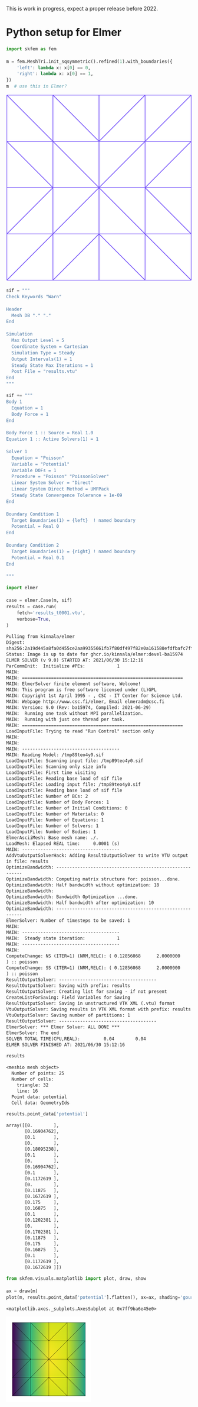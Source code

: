This is work in progress, expect a proper release before 2022.

# Python setup for Elmer


```python
import skfem as fem

m = fem.MeshTri.init_sqsymmetric().refined(1).with_boundaries({
    'left': lambda x: x[0] == 0,
    'right': lambda x: x[0] == 1,
})
m  # use this in Elmer?
```




![svg](readme_files/readme_1_0.svg)




```python
sif = """
Check Keywords "Warn"

Header
  Mesh DB "." "."
End

Simulation
  Max Output Level = 5
  Coordinate System = Cartesian
  Simulation Type = Steady
  Output Intervals(1) = 1
  Steady State Max Iterations = 1
  Post File = "results.vtu"
End
"""
```


```python
sif += """
Body 1
  Equation = 1
  Body Force = 1
End

Body Force 1 :: Source = Real 1.0
Equation 1 :: Active Solvers(1) = 1

Solver 1
  Equation = "Poisson"
  Variable = "Potential"
  Variable DOFs = 1
  Procedure = "Poisson" "PoissonSolver"
  Linear System Solver = "Direct"
  Linear System Direct Method = UMFPack
  Steady State Convergence Tolerance = 1e-09
End

Boundary Condition 1
  Target Boundaries(1) = {left}  ! named boundary
  Potential = Real 0
End

Boundary Condition 2
  Target Boundaries(1) = {right} ! named boundary
  Potential = Real 0.1
End

"""
```


```python
import elmer

case = elmer.Case(m, sif)
results = case.run(
    fetch='results_t0001.vtu',
    verbose=True,
)
```

    Pulling from kinnala/elmer
    Digest: sha256:2a19d445a8fa0d455ce2aa99355661fb7f80df497f82e0a161580efdfbafc7ff
    Status: Image is up to date for ghcr.io/kinnala/elmer:devel-ba15974
    ELMER SOLVER (v 9.0) STARTED AT: 2021/06/30 15:12:16
    ParCommInit:  Initialize #PEs:            1
    MAIN: 
    MAIN: =============================================================
    MAIN: ElmerSolver finite element software, Welcome!
    MAIN: This program is free software licensed under (L)GPL
    MAIN: Copyright 1st April 1995 - , CSC - IT Center for Science Ltd.
    MAIN: Webpage http://www.csc.fi/elmer, Email elmeradm@csc.fi
    MAIN: Version: 9.0 (Rev: ba15974, Compiled: 2021-06-29)
    MAIN:  Running one task without MPI parallelization.
    MAIN:  Running with just one thread per task.
    MAIN: =============================================================
    LoadInputFile: Trying to read "Run Control" section only
    MAIN: 
    MAIN: 
    MAIN: -------------------------------------
    MAIN: Reading Model: /tmp89teo4y0.sif
    LoadInputFile: Scanning input file: /tmp89teo4y0.sif
    LoadInputFile: Scanning only size info
    LoadInputFile: First time visiting
    LoadInputFile: Reading base load of sif file
    LoadInputFile: Loading input file: /tmp89teo4y0.sif
    LoadInputFile: Reading base load of sif file
    LoadInputFile: Number of BCs: 2
    LoadInputFile: Number of Body Forces: 1
    LoadInputFile: Number of Initial Conditions: 0
    LoadInputFile: Number of Materials: 0
    LoadInputFile: Number of Equations: 1
    LoadInputFile: Number of Solvers: 1
    LoadInputFile: Number of Bodies: 1
    ElmerAsciiMesh: Base mesh name: ./.
    LoadMesh: Elapsed REAL time:     0.0001 (s)
    MAIN: -------------------------------------
    AddVtuOutputSolverHack: Adding ResultOutputSolver to write VTU output in file: results
    OptimizeBandwidth: ---------------------------------------------------------
    OptimizeBandwidth: Computing matrix structure for: poisson...done.
    OptimizeBandwidth: Half bandwidth without optimization: 18
    OptimizeBandwidth: 
    OptimizeBandwidth: Bandwidth Optimization ...done.
    OptimizeBandwidth: Half bandwidth after optimization: 10
    OptimizeBandwidth: ---------------------------------------------------------
    ElmerSolver: Number of timesteps to be saved: 1
    MAIN: 
    MAIN: -------------------------------------
    MAIN:  Steady state iteration:            1
    MAIN: -------------------------------------
    MAIN: 
    ComputeChange: NS (ITER=1) (NRM,RELC): ( 0.12856068      2.0000000     ) :: poisson
    ComputeChange: SS (ITER=1) (NRM,RELC): ( 0.12856068      2.0000000     ) :: poisson
    ResultOutputSolver: -------------------------------------
    ResultOutputSolver: Saving with prefix: results
    ResultOutputSolver: Creating list for saving - if not present
    CreateListForSaving: Field Variables for Saving
    ResultOutputSolver: Saving in unstructured VTK XML (.vtu) format
    VtuOutputSolver: Saving results in VTK XML format with prefix: results
    VtuOutputSolver: Saving number of partitions: 1
    ResultOutputSolver: -------------------------------------
    ElmerSolver: *** Elmer Solver: ALL DONE ***
    ElmerSolver: The end
    SOLVER TOTAL TIME(CPU,REAL):         0.04        0.04
    ELMER SOLVER FINISHED AT: 2021/06/30 15:12:16
    



```python
results
```




    <meshio mesh object>
      Number of points: 25
      Number of cells:
        triangle: 32
        line: 16
      Point data: potential
      Cell data: GeometryIds




```python
results.point_data['potential']
```




    array([[0.        ],
           [0.16904762],
           [0.1       ],
           [0.        ],
           [0.18095238],
           [0.1       ],
           [0.        ],
           [0.16904762],
           [0.1       ],
           [0.1172619 ],
           [0.        ],
           [0.11875   ],
           [0.1672619 ],
           [0.175     ],
           [0.16875   ],
           [0.1       ],
           [0.1202381 ],
           [0.        ],
           [0.1702381 ],
           [0.11875   ],
           [0.175     ],
           [0.16875   ],
           [0.1       ],
           [0.1172619 ],
           [0.1672619 ]])




```python
from skfem.visuals.matplotlib import plot, draw, show

ax = draw(m)
plot(m, results.point_data['potential'].flatten(), ax=ax, shading='gouraud')
```




    <matplotlib.axes._subplots.AxesSubplot at 0x7ff9ba6e45e0>




![png](readme_files/readme_7_1.png)



```python

```
